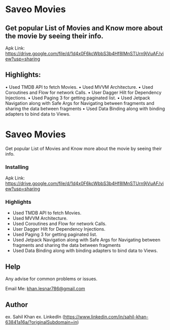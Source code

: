 # Saveo Movies
## Get popular List of Movies and Know more about the movie by seeing their info.

Apk Link: https://drive.google.com/file/d/1d4x0F6kcWbbS3b4Hf8lMnSTUrn9jVuAF/view?usp=sharing


## Highlights:
• Used TMDB API to fetch Movies.
• Used MVVM Architecture.
• Used Coroutines and Flow for network Calls.
• User Dagger Hilt for Dependency Injections.
• Used Paging 3 for getting paginated list.
• Used Jetpack Navigation along with Safe Args for Navigating between fragments and sharing the data between fragments
• Used Data Binding along with binding adapters to bind data to Views.

# Saveo Movies

Get popular List of Movies and Know more about the movie by seeing their info.

### Installing

Apk Link: https://drive.google.com/file/d/1d4x0F6kcWbbS3b4Hf8lMnSTUrn9jVuAF/view?usp=sharing


### Highlights
* Used TMDB API to fetch Movies.
* Used MVVM Architecture.
* Used Coroutines and Flow for network Calls.
* User Dagger Hilt for Dependency Injections.
* Used Paging 3 for getting paginated list.
* Used Jetpack Navigation along with Safe Args for Navigating between fragments and sharing the data between fragments
* Used Data Binding along with binding adapters to bind data to Views.

## Help

Any advise for common problems or issues.

Email Me:
khan.lesnar786@gmail.com

## Author

ex. Sahil Khan
ex. LinkedIn (https://www.linkedin.com/in/sahil-khan-63841a16a/?originalSubdomain=in)
